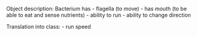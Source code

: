 Object description:
Bacterium has
    - flagella (to move)
    - has mouth (to be able to eat and sense nutrients)
    - ability to run
    - ability to change direction

Translation into class:
    - run speed

    